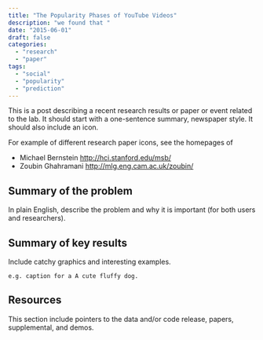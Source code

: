 ```yaml
---
title: "The Popularity Phases of YouTube Videos"
description: "we found that "
date: "2015-06-01"
draft: false
categories:
  - "research"
  - "paper"
tags:
  - "social"
  - "popularity"
  - "prediction"
---
```


This is a post describing a recent research results or paper or event related to the lab. 
It should start with a one-sentence summary, newspaper style. It should also include an icon. 

<!--more-->

For example of different research paper icons, see the homepages of

* Michael Bernstein http://hci.stanford.edu/msb/
* Zoubin Ghahramani http://mlg.eng.cam.ac.uk/zoubin/


Summary of the problem
-------------------------

In plain English, describe the problem and why it is important (for both users and researchers).


Summary of key results 
--------------------

Include catchy graphics and interesting examples. 

```
e.g. caption for a A cute fluffy dog.
```


Resources
--------------------

This section include pointers to the data and/or code release, papers, supplemental, and demos. 
